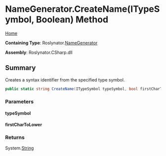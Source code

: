 <a name="_top"></a>

# NameGenerator\.CreateName\(ITypeSymbol, Boolean\) Method

[Home](../../../README.md#_top)

**Containing Type**: Roslynator\.[NameGenerator](../README.md#_top)

**Assembly**: Roslynator\.CSharp\.dll

## Summary

Creates a syntax identifier from the specified type symbol\.

```csharp
public static string CreateName(ITypeSymbol typeSymbol, bool firstCharToLower = false)
```

### Parameters

#### typeSymbol

#### firstCharToLower

### Returns

System\.[String](https://docs.microsoft.com/en-us/dotnet/api/system.string)


